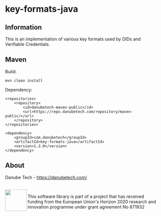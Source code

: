 # key-formats-java

## Information

This is an implementation of various key formats used by DIDs and Verifiable Credentials.

## Maven

Build:

	mvn clean install

Dependency:

	<repositories>
		<repository>
			<id>danubetech-maven-public</id>
			<url>https://repo.danubetech.com/repository/maven-public/</url>
		</repository>
	</repositories>

	<dependency>
		<groupId>com.danubetech</groupId>
		<artifactId>key-formats-java</artifactId>
		<version>1.2.0</version>
	</dependency>

## About

Danube Tech - https://danubetech.com/

<br clear="left" />

<img align="left" height="70" src="https://raw.githubusercontent.com/danubetech/key-formats-java/main/docs/logo-ngi-essiflab.png">

This software library is part of a project that has received funding from the European Union's Horizon 2020 research and innovation programme under grant agreement No 871932
